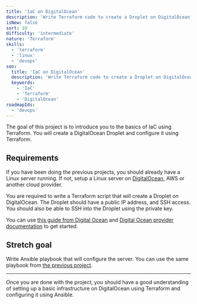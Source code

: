 ```yaml
---
title: 'IaC on DigitalOcean'
description: 'Write Terraform code to create a Droplet on DigitalOcean'
isNew: false
sort: 10
difficulty: 'intermediate'
nature: 'Terraform'
skills:
  - 'terraform'
  - 'linux'
  - 'devops'
seo:
  title: 'IaC on DigitalOcean'
  description: 'Write Terraform code to create a Droplet on DigitalOcean'
  keywords:
    - 'IaC'
    - 'Terraform'
    - 'DigitalOcean'
roadmapIds:
  - 'devops'
---
```


The goal of this project is to introduce you to the basics of IaC using Terraform. You will create a DigitalOcean Droplet and configure it using Terraform.

## Requirements

If you have been doing the previous projects, you should already have a Linux server running. If not, setup a Linux server on [DigitalOcean](https://m.do.co/c/b29aa8845df8), AWS or another cloud provider.

You are required to write a Terraform script that will create a Droplet on DigitalOcean. The Droplet should have a public IP address, and SSH access. You should also be able to SSH into the Droplet using the private key.

You can use [this guide from Digital Ocean](https://www.digitalocean.com/community/tutorials/how-to-use-terraform-with-digitalocean) and [Digital Ocean provider documentation](https://registry.terraform.io/providers/digitalocean/digitalocean/latest/docs) to get started.

## Stretch goal

Write Ansible playbook that will configure the server. You can use the same playbook from [the previous project](/projects/configuration-management).

<hr />

Once you are done with the project, you should have a good understanding of setting up a basic infrastructure on DigitalOcean using Terraform and configuring it using Ansible.